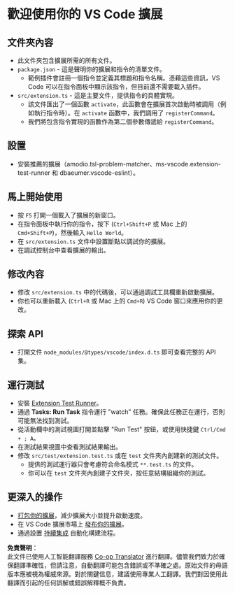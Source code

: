 <!--
CO_OP_TRANSLATOR_METADATA:
{
  "original_hash": "6a7479104914787e4f0976e39131e8e3",
  "translation_date": "2025-04-04T17:26:45+00:00",
  "source_file": "code\\09.UpdateSamples\\Aug\\vscode\\phiext\\vsc-extension-quickstart.md",
  "language_code": "hk"
}
-->
# 歡迎使用你的 VS Code 擴展

## 文件夾內容

* 此文件夾包含擴展所需的所有文件。
* `package.json` - 這是聲明你的擴展和指令的清單文件。
  * 範例插件會註冊一個指令並定義其標題和指令名稱。憑藉這些資訊，VS Code 可以在指令面板中顯示該指令，但目前還不需要載入插件。
* `src/extension.ts` - 這是主要文件，提供指令的具體實現。
  * 該文件匯出了一個函數 `activate`，此函數會在擴展首次啟動時被調用（例如執行指令時）。在 `activate` 函數中，我們調用了 `registerCommand`。
  * 我們將包含指令實現的函數作為第二個參數傳遞給 `registerCommand`。

## 設置

* 安裝推薦的擴展（amodio.tsl-problem-matcher、ms-vscode.extension-test-runner 和 dbaeumer.vscode-eslint）。

## 馬上開始使用

* 按 `F5` 打開一個載入了擴展的新窗口。
* 在指令面板中執行你的指令，按下 (`Ctrl+Shift+P` 或 Mac 上的 `Cmd+Shift+P`)，然後輸入 `Hello World`。
* 在 `src/extension.ts` 文件中設置斷點以調試你的擴展。
* 在調試控制台中查看擴展的輸出。

## 修改內容

* 修改 `src/extension.ts` 中的代碼後，可以通過調試工具欄重新啟動擴展。
* 你也可以重新載入 (`Ctrl+R` 或 Mac 上的 `Cmd+R`) VS Code 窗口來應用你的更改。

## 探索 API

* 打開文件 `node_modules/@types/vscode/index.d.ts` 即可查看完整的 API 集。

## 運行測試

* 安裝 [Extension Test Runner](https://marketplace.visualstudio.com/items?itemName=ms-vscode.extension-test-runner)。
* 通過 **Tasks: Run Task** 指令運行 "watch" 任務。確保此任務正在運行，否則可能無法找到測試。
* 從活動欄中的測試視圖打開並點擊 "Run Test" 按鈕，或使用快捷鍵 `Ctrl/Cmd + ; A`。
* 在測試結果視圖中查看測試結果輸出。
* 修改 `src/test/extension.test.ts` 或在 `test` 文件夾內創建新的測試文件。
  * 提供的測試運行器只會考慮符合命名模式 `**.test.ts` 的文件。
  * 你可以在 `test` 文件夾內創建子文件夾，按任意結構組織你的測試。

## 更深入的操作

* [打包你的擴展](https://code.visualstudio.com/api/working-with-extensions/bundling-extension)，減少擴展大小並提升啟動速度。
* 在 VS Code 擴展市場上 [發布你的擴展](https://code.visualstudio.com/api/working-with-extensions/publishing-extension)。
* 通過設置 [持續集成](https://code.visualstudio.com/api/working-with-extensions/continuous-integration) 自動化構建流程。

**免責聲明**：  
此文件已使用人工智能翻譯服務 [Co-op Translator](https://github.com/Azure/co-op-translator) 進行翻譯。儘管我們致力於確保翻譯準確性，但請注意，自動翻譯可能包含錯誤或不準確之處。原始文件的母語版本應被視為權威來源。對於關鍵信息，建議使用專業人工翻譯。我們對因使用此翻譯而引起的任何誤解或錯誤解釋概不負責。